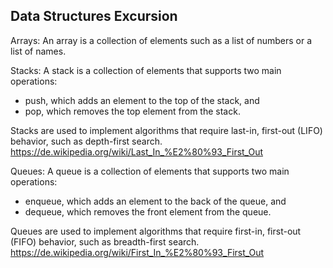 ## Data Structures Excursion

Arrays: An array is a collection of elements such as a list of numbers or a list of names.

Stacks: A stack is a collection of elements that supports two main operations:

-   push, which adds an element to the top of the stack, and
-   pop, which removes the top element from the stack.

Stacks are used to implement algorithms that require last-in, first-out (LIFO) behavior, such as depth-first search.
https://de.wikipedia.org/wiki/Last_In_%E2%80%93_First_Out

Queues: A queue is a collection of elements that supports two main operations:

-   enqueue, which adds an element to the back of the queue, and
-   dequeue, which removes the front element from the queue.

Queues are used to implement algorithms that require first-in, first-out (FIFO) behavior, such as breadth-first search.
https://de.wikipedia.org/wiki/First_In_%E2%80%93_First_Out
